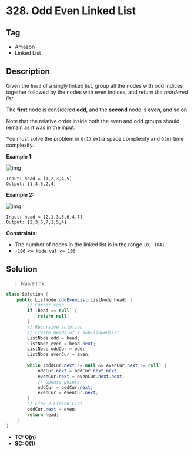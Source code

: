 # 328. Odd Even Linked List

## Tag

- Amazon
- Linked List

## Description 

Given the `head` of a singly linked list, group all the nodes with odd indices together followed by the nodes with even indices, and return *the reordered list*.

The **first** node is considered **odd**, and the **second** node is **even**, and so on.

Note that the relative order inside both the even and odd groups should remain as it was in the input.

You must solve the problem in `O(1)` extra space complexity and `O(n)` time complexity.

 

**Example 1:**

![img](https://assets.leetcode.com/uploads/2021/03/10/oddeven-linked-list.jpg)

```
Input: head = [1,2,3,4,5]
Output: [1,3,5,2,4]
```

**Example 2:**

![img](https://assets.leetcode.com/uploads/2021/03/10/oddeven2-linked-list.jpg)

```
Input: head = [2,1,3,5,6,4,7]
Output: [2,3,6,7,1,5,4]
```

**Constraints:**

- The number of nodes in the linked list is in the range `[0, 104]`.
- `-106 <= Node.val <= 106`



## Solution

> Naive link

```java
class Solution {
    public ListNode oddEvenList(ListNode head) {
        // Corner case
        if (head == null) {
            return null;
        }
        // Recursive solution
        // Create heads of 2 sub-linkedlist
        ListNode odd = head;
        ListNode even = head.next;
        ListNode oddCur = odd;
        ListNode evenCur = even;
        
        while (oddCur.next != null && evenCur.next != null) {
            oddCur.next = oddCur.next.next;
            evenCur.next = evenCur.next.next;
            // Update pointer
            oddCur = oddCur.next;
            evenCur = evenCur.next;
        }
        // Link 2 Linked List
        oddCur.next = even;
        return head;
    }
}
```

- **TC: O(n)**
- **SC: O(1)**